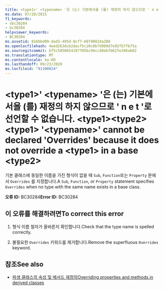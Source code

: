 ```yaml
---
title: <type1>' <typename> '은 (는) 기본에서을 (를) 재정의 하지 않으므로 ' n e t '로 선언할 수 없습니다. <type1><type2>
ms.date: 07/20/2015
f1_keywords:
- vbc30284
- bc30284
helpviewer_keywords:
- BC30284
ms.assetid: 8166bd09-dad3-495d-8cf7-66f90824a288
ms.openlocfilehash: 4eed263dcb2dacf5c20c0b7d989d7e92fb7fb75a
ms.sourcegitcommit: bf5c5850654187705bc94cc40ebfb62fe346ab02
ms.translationtype: MT
ms.contentlocale: ko-KR
ms.lasthandoff: 09/23/2020
ms.locfileid: "91100024"
---
```

# <a name="type1-typename-cannot-be-declared-overrides-because-it-does-not-override-a-type1-in-a-base-type2"></a><span data-ttu-id="5267d-102">\<type1>' \<typename> '은 (는) 기본에서을 (를) 재정의 하지 않으므로 ' n e t '로 선언할 수 없습니다. \<type1>\<type2></span><span class="sxs-lookup"><span data-stu-id="5267d-102">\<type1> '\<typename>' cannot be declared 'Overrides' because it does not override a \<type1> in a base \<type2></span></span>

<span data-ttu-id="5267d-103">기본 클래스에 동일한 이름을 가진 형식이 없을 때 `Sub`, `Function`또는 `Property` 문에서 `Overrides` 를 지정합니다.</span><span class="sxs-lookup"><span data-stu-id="5267d-103">A `Sub`, `Function`, or `Property` statement specifies `Overrides` when no type with the same name exists in a base class.</span></span>  
  
 <span data-ttu-id="5267d-104">**오류 ID:** BC30284</span><span class="sxs-lookup"><span data-stu-id="5267d-104">**Error ID:** BC30284</span></span>  
  
## <a name="to-correct-this-error"></a><span data-ttu-id="5267d-105">이 오류를 해결하려면</span><span class="sxs-lookup"><span data-stu-id="5267d-105">To correct this error</span></span>  
  
1. <span data-ttu-id="5267d-106">형식 이름 철자가 올바른지 확인합니다.</span><span class="sxs-lookup"><span data-stu-id="5267d-106">Check that the type name is spelled correctly.</span></span>  
  
2. <span data-ttu-id="5267d-107">불필요한 `Overrides` 키워드를 제거합니다.</span><span class="sxs-lookup"><span data-stu-id="5267d-107">Remove the superfluous `Overrides` keyword.</span></span>  
  
## <a name="see-also"></a><span data-ttu-id="5267d-108">참조</span><span class="sxs-lookup"><span data-stu-id="5267d-108">See also</span></span>

- [<span data-ttu-id="5267d-109">파생 클래스의 속성 및 메서드 재정의</span><span class="sxs-lookup"><span data-stu-id="5267d-109">Overriding properties and methods in derived classes</span></span>](../programming-guide/language-features/objects-and-classes/inheritance-basics.md#overriding-properties-and-methods-in-derived-classes)
